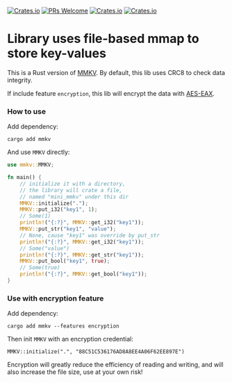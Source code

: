 [![Crates.io](https://img.shields.io/crates/l/MMKV)](https://crates.io/crates/mmkv)
[![PRs Welcome](https://img.shields.io/badge/PRs-welcome-brightgreen.svg)](https://github.com/yangkx1024/MMKV/pulls)
[![Crates.io](https://img.shields.io/crates/v/MMKV)](https://crates.io/crates/mmkv)
[![Crates.io](https://img.shields.io/crates/d/MMKV)](https://crates.io/crates/mmkv)

# Library uses file-based mmap to store key-values

This is a Rust version of [MMKV](https://github.com/Tencent/MMKV).
By default, this lib uses CRC8 to check data integrity.

If include feature `encryption`, this lib will encrypt 
the data with [AES-EAX](https://github.com/RustCrypto/AEADs/tree/master/eax). 

### How to use
Add dependency:

`cargo add mmkv`

And use `MMKV` directly:
```rust
use mmkv::MMKV;

fn main() {
    // initialize it with a directory, 
    // the library will crate a file,
    // named "mini_mmkv" under this dir
    MMKV::initialize(".");
    MMKV::put_i32("key1", 1);
    // Some(1)
    println!("{:?}", MMKV::get_i32("key1"));
    MMKV::put_str("key1", "value");
    // None, cause "key1" was override by put_str
    println!("{:?}", MMKV::get_i32("key1"));
    // Some("value")
    println!("{:?}", MMKV::get_str("key1"));
    MMKV::put_bool("key1", true);
    // Some(true)
    println!("{:?}", MMKV::get_bool("key1"));
}
```

### Use with encryption feature
Add dependency:

`cargo add mmkv --features encryption`

Then init `MMKV` with an encryption credential:

`MMKV::initialize(".", "88C51C536176AD8A8EE4A06F62EE897E")`

Encryption will greatly reduce the efficiency of reading and writing, 
and will also increase the file size, use at your own risk!